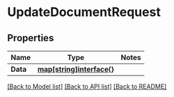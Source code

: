 # UpdateDocumentRequest

## Properties
Name | Type | Notes
------------ | ------------- | -------------
**Data** | [**map[string]interface{}**](.md) | 

[[Back to Model list]](../README.md#documentation-for-models) [[Back to API list]](../README.md#documentation-for-api-endpoints) [[Back to README]](../README.md)


